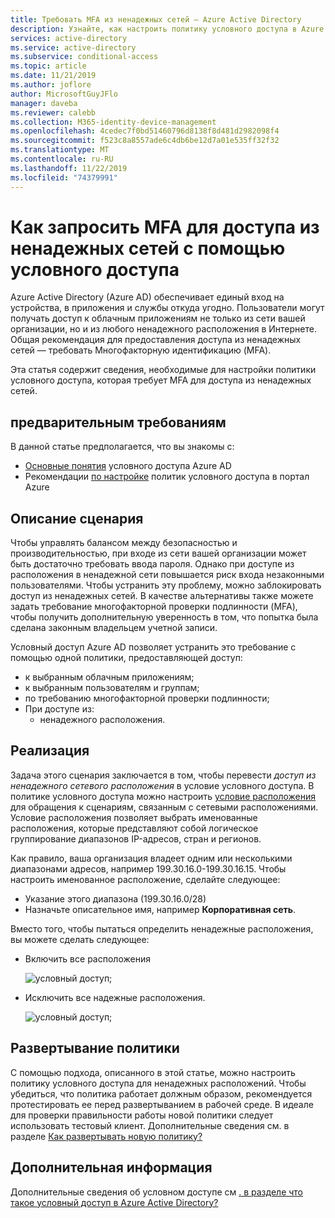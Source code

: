 ```yaml
---
title: Требовать MFA из ненадежных сетей — Azure Active Directory
description: Узнайте, как настроить политику условного доступа в Azure Active Directory (Azure AD) для доступа к попыткам получить доступ из ненадежных сетей.
services: active-directory
ms.service: active-directory
ms.subservice: conditional-access
ms.topic: article
ms.date: 11/21/2019
ms.author: joflore
author: MicrosoftGuyJFlo
manager: daveba
ms.reviewer: calebb
ms.collection: M365-identity-device-management
ms.openlocfilehash: 4cedec7f0bd51460796d8138f8d481d2982098f4
ms.sourcegitcommit: f523c8a8557ade6c4db6be12d7a01e535ff32f32
ms.translationtype: MT
ms.contentlocale: ru-RU
ms.lasthandoff: 11/22/2019
ms.locfileid: "74379991"
---
```

# <a name="how-to-require-mfa-for-access-from-untrusted-networks-with-conditional-access"></a>Как запросить MFA для доступа из ненадежных сетей с помощью условного доступа   

Azure Active Directory (Azure AD) обеспечивает единый вход на устройства, в приложения и службы откуда угодно. Пользователи могут получать доступ к облачным приложениям не только из сети вашей организации, но и из любого ненадежного расположения в Интернете. Общая рекомендация для предоставления доступа из ненадежных сетей — требовать Многофакторную идентификацию (MFA).

Эта статья содержит сведения, необходимые для настройки политики условного доступа, которая требует MFA для доступа из ненадежных сетей. 

## <a name="prerequisites"></a>предварительным требованиям

В данной статье предполагается, что вы знакомы с: 

- [Основные понятия](overview.md) условного доступа Azure AD 
- Рекомендации [по настройке](best-practices.md) политик условного доступа в портал Azure

## <a name="scenario-description"></a>Описание сценария

Чтобы управлять балансом между безопасностью и производительностью, при входе из сети вашей организации может быть достаточно требовать ввода пароля. Однако при доступе из расположения в ненадежной сети повышается риск входа незаконными пользователями. Чтобы устранить эту проблему, можно заблокировать доступ из ненадежных сетей. В качестве альтернативы также можете задать требование многофакторной проверки подлинности (MFA), чтобы получить дополнительную уверенность в том, что попытка была сделана законным владельцем учетной записи. 

Условный доступ Azure AD позволяет устранить это требование с помощью одной политики, предоставляющей доступ: 

- к выбранным облачным приложениям;
- к выбранным пользователям и группам;  
- по требованию многофакторной проверки подлинности; 
- При доступе из: 
   - ненадежного расположения.

## <a name="implementation"></a>Реализация

Задача этого сценария заключается в том, чтобы перевести *доступ из ненадежного сетевого расположения* в условие условного доступа. В политике условного доступа можно настроить [условие расположения](location-condition.md) для обращения к сценариям, связанным с сетевыми расположениями. Условие расположения позволяет выбрать именованные расположения, которые представляют собой логическое группирование диапазонов IP-адресов, стран и регионов.  

Как правило, ваша организация владеет одним или несколькими диапазонами адресов, например 199.30.16.0-199.30.16.15.
Чтобы настроить именованное расположение, сделайте следующее:

- Указание этого диапазона (199.30.16.0/28) 
- Назначьте описательное имя, например **Корпоративная сеть**. 

Вместо того, чтобы пытаться определить ненадежные расположения, вы можете сделать следующее:

- Включить все расположения 

   ![условный доступ;](./media/untrusted-networks/02.png)

- Исключить все надежные расположения. 

   ![условный доступ;](./media/untrusted-networks/01.png)

## <a name="policy-deployment"></a>Развертывание политики

С помощью подхода, описанного в этой статье, можно настроить политику условного доступа для ненадежных расположений. Чтобы убедиться, что политика работает должным образом, рекомендуется протестировать ее перед развертыванием в рабочей среде. В идеале для проверки правильности работы новой политики следует использовать тестовый клиент. Дополнительные сведения см. в разделе [Как развертывать новую политику?](best-practices.md#how-should-you-deploy-a-new-policy) 

## <a name="next-steps"></a>Дополнительная информация

Дополнительные сведения об условном доступе см [. в разделе что такое условный доступ в Azure Active Directory?](../active-directory-conditional-access-azure-portal.md)
